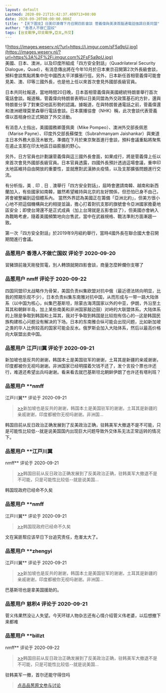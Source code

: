 ```yaml
---
layout: default
Lastmod: 2020-09-21T15:42:37.409713+00:00
date: 2020-09-20T00:00:00.000Z
title: "【天下圍支】日美印澳傳下月召開四影會談 菅義偉與美澳首腦通電話強調日美同盟"
author: "香港人不做亡国奴"
tags: [台支戰爭,印支戰爭,亞太,外交]
---
```


![https://images.weserv.nl/?url=https://i.imgur.com/sF5a9pU.jpg](https://images.weserv.nl/?url=https%3A%2F%2Fi.imgur.com%2FsF5a9pU.jpg)  
美國、日本、澳洲，以及印度所組成「四方安全對話」（Quadrilateral Security Dialogue，Quad），有消息傳出將在今年10月於日本東京召開第2次外長級會談，預料會談焦點將集中在中國西太平洋擴張行徑。另外，日本新任首相菅義偉可能會見美、澳、印等三國外長，也是他上任以來首次會見外國部長級官員。  
  
日本共同社報道，當地時間20日晚，日本首相菅義偉與美國總統特朗普舉行首次電話會談。報道稱，菅義偉向特朗普表明以日美同盟為外交政策基石的方針，還與特朗普分享了對東亞地區形勢的認識。據報道，在與特朗普通電話之前，菅義偉還和澳洲總理莫里森舉行電話會談。日本廣播協會（NHK）稱，此次會談代表菅義偉以首相身份正式開啟了外交活動。  
  
有消息人士指出，美國國務卿蓬佩奧（Mike Pompeo）、澳洲外交部長佩恩（Marise Payne）、印度外交部長蘇傑生（Subrahmanyam Jaishankar）與東道主日本外務大臣茂木敏充，準備在下月於東京聚首進行會談，預料會議重點將聚焦在遏止支那在印太地區日益膨脹的野心。  
  
另外，日方官員也計劃讓菅義偉與這三國外長會面，如果成行，將是菅義偉上任以來首次會見外國部長級官員。日本官員透露，四國外長預計透過這場會議，重申印太地區維持自由開放的重要性，並就應對武漢肺炎疫情，以及支那擴張問題進行交流。  
  
有分析指，美﹑印﹑日﹑澳舉行「四方安全對話」，屆時會邀請南韓、越南和新西蘭加入，有些國家如南韓，雖然希望維持與北京的友好關係，但恐怕已身不由己，將會被整編到這個體系內。 當然外界認為美國正在籌備「亞洲北約」，但美方很小心地不把這個機構與北約相提並論，擔心打着對抗支那的旗號會令亞洲國家擔憂地區安全；即使台灣還不是正式成員（加上台灣就是五影會談了），但美國亦會納入為戰略考慮，隨着美國頻繁地向台售武，當中在武器規格、戰法準則方面漸趨一致。  
  
第一次「四方安全對話」於2019年9月紐約舉行，當時4國外長在聯合國大會召開期間進行會議。

            
### 品葱用户 **香港人不做亡国奴** 评论于 2020-09-20
        
習豬頭前幾天剛發賀電，別人轉頭就開四影會談，商量怎麼幹爛你支哪了
        


            
### 品葱用户 **nmff** 评论于 2020-09-22
        
四国同盟印太战略作为骨架，美国负责纠集欧盟对抗中俄（最近德法转向明显，比我的预期乐观不少），日本负责纠集东南雅对抗中国，从而形成与一带一路大陆体系（以中国为核心，纠集巴基斯坦，除蒙古海湾国家以外的中亚，伊朗，外沿至土耳其和朝鲜半岛，加上某些南美和非洲国家敲边鼓）对峙的大联盟体系。大陆体系的上限是争取到韩国和土耳其，我对于争取到韩国是比较抱有信心的--这是韩国民族构建核心问题没有解决的下场。日本的东南雅合纵可能会出现问题，比如新加坡之类的华人比例较高的国家可能会反水。俄罗斯会加入大陆体系，然后以最高价格向大联盟出卖中国。
        


            
### 品葱用户 **江戸川翼** 评论于 2020-09-21
        
新加坡也是反共的谢谢，韩国本土是美国驻军的谢谢，土耳其是新疆的亲戚谢谢，印度都被你无视吗谢谢。非洲国家已经明摆着欠钱不还了，发个言投个票也许还行，难道还希望出兵吗谢谢。看来看去就巴基斯坦北朝鲜伊朗了也许还有塔利班？
        


            
### 品葱用户 **nmff 
江戸川翼** 评论于 2020-09-21
        
> [\>>]( "/article/item_id-500544#")新加坡也是反共的谢谢，韩国本土是美国驻军的谢谢，土耳其是新疆的亲戚谢谢，印度都被你无视吗谢谢。非洲国...

  
韩国目前从反日政治正确发展到了反美政治正确，驻韩美军大撤退不是不可能，只是可能性比较低--就是说美国国内出现巨大问题导致外交体系无法正常运转的情况下。
        


            
### 品葱用户 **江戸川翼 
nmff** 评论于 2020-09-21
        
> [\>>]( "/article/item_id-500547#")韩国目前从反日政治正确发展到了反美政治正确，驻韩美军大撤退不是不可能，只是可能性比较低--就是说美国...

  
韩国现政府已经命不久矣
        


            
### 品葱用户 **nmff 
江戸川翼** 评论于 2020-09-21
        
> [\>>]( "/article/item_id-500557#")韩国现政府已经命不久矣

  
文在寅匪帮应该早日下台追究责任，危害太大了。
        


            
### 品葱用户 **zhengyi 
江戸川翼** 评论于 2020-09-21
        
> [\>>]( "/article/item_id-500544#")新加坡也是反共的谢谢，韩国本土是美国驻军的谢谢，土耳其是新疆的亲戚谢谢，印度都被你无视吗谢谢。非洲国...

巴基斯坦也是拿美国援助的。
        


            
### 品葱用户 **慈积4** 评论于 2020-09-21
        
菅义伟果然没让人失望。今天环球人物杂志还有心情介绍菅义伟老婆，以后想撤下来都难
        


            
### 品葱用户 **billzt 
nmff** 评论于 2020-09-22
        
> [\>>]( "/article/item_id-500547#")韩国目前从反日政治正确发展到了反美政治正确，驻韩美军大撤退不是不可能，只是可能性比较低--就是说美国...

  
  
驻韩美军一撤，首尔还能守得住吗
        






> [点击品葱原文参与讨论](https://pincong.rocks/article/24292)

